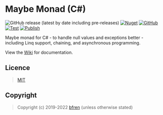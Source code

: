 # Maybe Monad (C#)

![GitHub release (latest by date including pre-releases)](https://img.shields.io/github/v/release/bfren/maybe?include_prereleases&label=Release) [![Nuget](https://img.shields.io/nuget/dt/MaybeF?label=Downloads)](https://www.nuget.org/packages/maybef/) [![GitHub](https://img.shields.io/github/license/bfren/maybe?label=Licence)](https://mit.bfren.dev/2019)<br/>[![Test](https://github.com/bfren/maybe/actions/workflows/test.yml/badge.svg)](https://github.com/bfren/maybe/actions/workflows/test.yml) [![Publish](https://github.com/bfren/maybe/actions/workflows/publish.yml/badge.svg)](https://github.com/bfren/maybe/actions/workflows/publish.yml)

Maybe monad for C# - to handle null values and exceptions better - including Linq support, chaining, and asynchronous programming.

View the [Wiki](https://github.com/bfren/maybe/wiki) for documentation.

## Licence

> [MIT](https://mit.bfren.dev/2019)

## Copyright

> Copyright (c) 2019-2022 [bfren](https://bfren.dev) (unless otherwise stated)
